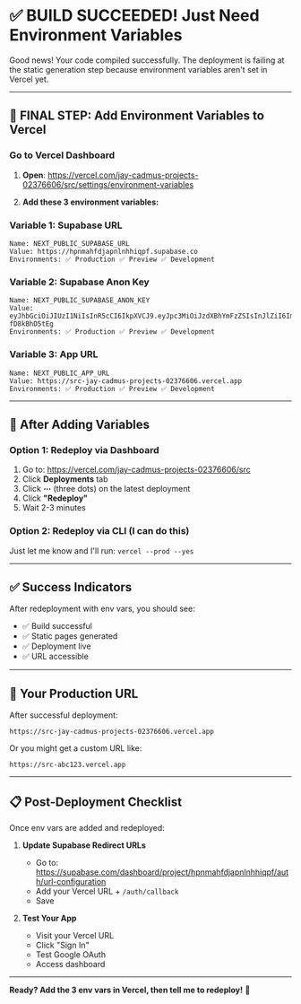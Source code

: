 # ✅ BUILD SUCCEEDED! Just Need Environment Variables

Good news! Your code compiled successfully. The deployment is failing at the static generation step because environment variables aren't set in Vercel yet.

---

## 🎯 FINAL STEP: Add Environment Variables to Vercel

### Go to Vercel Dashboard

1. **Open**: https://vercel.com/jay-cadmus-projects-02376606/src/settings/environment-variables

2. **Add these 3 environment variables:**

### Variable 1: Supabase URL
```
Name: NEXT_PUBLIC_SUPABASE_URL
Value: https://hpnmahfdjapnlnhhiqpf.supabase.co
Environments: ✅ Production ✅ Preview ✅ Development
```

### Variable 2: Supabase Anon Key
```
Name: NEXT_PUBLIC_SUPABASE_ANON_KEY
Value: eyJhbGciOiJIUzI1NiIsInR5cCI6IkpXVCJ9.eyJpc3MiOiJzdXBhYmFzZSIsInJlZiI6Imhwbm1haGZkamFwbmxuaGhpcXBmIiwicm9sZSI6ImFub24iLCJpYXQiOjE3Mzk1NTg0OTYsImV4cCI6MjA1NTEzNDQ5Nn0.vnBm2s2nHH9mKbX3Xw8fwVbOUCeWzAQ-fD8kBhD5tEg
Environments: ✅ Production ✅ Preview ✅ Development
```

### Variable 3: App URL
```
Name: NEXT_PUBLIC_APP_URL
Value: https://src-jay-cadmus-projects-02376606.vercel.app
Environments: ✅ Production ✅ Preview ✅ Development
```

---

## 🔄 After Adding Variables

### Option 1: Redeploy via Dashboard
1. Go to: https://vercel.com/jay-cadmus-projects-02376606/src
2. Click **Deployments** tab
3. Click **⋯** (three dots) on the latest deployment
4. Click **"Redeploy"**
5. Wait 2-3 minutes

### Option 2: Redeploy via CLI (I can do this)
Just let me know and I'll run: `vercel --prod --yes`

---

## ✅ Success Indicators

After redeployment with env vars, you should see:
- ✅ Build successful
- ✅ Static pages generated
- ✅ Deployment live
- ✅ URL accessible

---

## 🎯 Your Production URL

After successful deployment:
```
https://src-jay-cadmus-projects-02376606.vercel.app
```

Or you might get a custom URL like:
```
https://src-abc123.vercel.app
```

---

## 📋 Post-Deployment Checklist

Once env vars are added and redeployed:

1. **Update Supabase Redirect URLs**
   - Go to: https://supabase.com/dashboard/project/hpnmahfdjapnlnhhiqpf/auth/url-configuration
   - Add your Vercel URL + `/auth/callback`
   - Save

2. **Test Your App**
   - Visit your Vercel URL
   - Click "Sign In"
   - Test Google OAuth
   - Access dashboard

---

**Ready? Add the 3 env vars in Vercel, then tell me to redeploy!** 🚀

